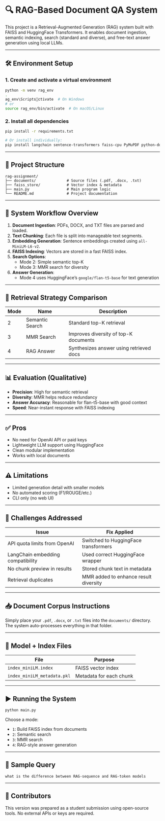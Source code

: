 
# 🔍 RAG-Based Document QA System

This project is a Retrieval-Augmented Generation (RAG) system built with FAISS and HuggingFace Transformers. It enables document ingestion, semantic indexing, search (standard and diverse), and free-text answer generation using local LLMs.

---

## 🛠️ Environment Setup

### 1. Create and activate a virtual environment
```bash
python -m venv rag_env
.
ag_env\Scriptsctivate  # On Windows
# or
source rag_env/bin/activate  # On macOS/Linux
```

### 2. Install all dependencies
```bash
pip install -r requirements.txt

# Or install individually:
pip install langchain sentence-transformers faiss-cpu PyMuPDF python-docx scikit-learn transformers accelerate
```

---

## 📁 Project Structure

```
rag-assignment/
├── documents/              # Source files (.pdf, .docx, .txt)
├── faiss_store/            # Vector index & metadata
├── main.py                 # Main program logic
└── README.md               # Project documentation
```

---

## 🧠 System Workflow Overview

1. **Document Ingestion**: PDFs, DOCX, and TXT files are parsed and loaded.
2. **Text Chunking**: Each file is split into manageable text segments.
3. **Embedding Generation**: Sentence embeddings created using `all-MiniLM-L6-v2`.
4. **FAISS Indexing**: Vectors are stored in a fast FAISS index.
5. **Search Options**:
   - Mode 2: Simple semantic top-K
   - Mode 3: MMR search for diversity
6. **Answer Generation**:
   - Mode 4 uses HuggingFace’s `google/flan-t5-base` for text generation

---

## 🧪 Retrieval Strategy Comparison

| Mode | Name           | Description                             |
|------|----------------|-----------------------------------------|
| 2    | Semantic Search| Standard top-K retrieval                |
| 3    | MMR Search     | Improves diversity of top-K documents   |
| 4    | RAG Answer     | Synthesizes answer using retrieved docs |

---

## 📊 Evaluation (Qualitative)

- **Precision**: High for semantic retrieval
- **Diversity**: MMR helps reduce redundancy
- **Answer Accuracy**: Reasonable for flan-t5-base with good context
- **Speed**: Near-instant response with FAISS indexing

---

## ✅ Pros

- No need for OpenAI API or paid keys
- Lightweight LLM support using HuggingFace
- Clean modular implementation
- Works with local documents

---

## ⚠️ Limitations

- Limited generation detail with smaller models
- No automated scoring (F1/ROUGE/etc.)
- CLI only (no web UI)

---

## 🚧 Challenges Addressed

| Issue                                   | Fix Applied                             |
|----------------------------------------|------------------------------------------|
| API quota limits from OpenAI           | Switched to HuggingFace transformers     |
| LangChain embedding compatibility      | Used correct HuggingFace wrapper         |
| No chunk preview in results            | Stored chunk text in metadata            |
| Retrieval duplicates                   | MMR added to enhance result diversity    |

---

## 📥 Document Corpus Instructions

Simply place your `.pdf`, `.docx`, or `.txt` files into the `documents/` directory. The system auto-processes everything in that folder.

---

## 💽 Model + Index Files

| File                                      | Purpose                      |
|-------------------------------------------|-------------------------------|
| `index_miniLM.index`                      | FAISS vector index            |
| `index_miniLM_metadata.pkl`               | Metadata for each chunk       |

---

## ▶️ Running the System

```bash
python main.py
```

Choose a mode:
- `1`: Build FAISS index from documents
- `2`: Semantic search
- `3`: MMR search
- `4`: RAG-style answer generation

---

## 📌 Sample Query

```text
what is the difference between RAG-sequence and RAG-token models
```

---

## 🤝 Contributors

This version was prepared as a student submission using open-source tools. No external APIs or keys are required.

